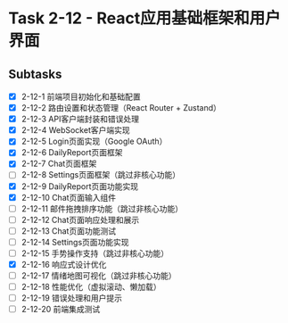 # Task 2-12 - React应用基础框架和用户界面

## Subtasks
- [x] 2-12-1 前端项目初始化和基础配置
- [x] 2-12-2 路由设置和状态管理（React Router + Zustand）
- [x] 2-12-3 API客户端封装和错误处理
- [x] 2-12-4 WebSocket客户端实现
- [x] 2-12-5 Login页面实现（Google OAuth）
- [x] 2-12-6 DailyReport页面框架
- [x] 2-12-7 Chat页面框架
- [ ] 2-12-8 Settings页面框架（跳过非核心功能）
- [x] 2-12-9 DailyReport页面功能实现
- [x] 2-12-10 Chat页面输入组件
- [ ] 2-12-11 邮件拖拽排序功能（跳过非核心功能）
- [ ] 2-12-12 Chat页面响应处理和展示
- [ ] 2-12-13 Chat页面功能测试
- [ ] 2-12-14 Settings页面功能实现
- [ ] 2-12-15 手势操作支持（跳过非核心功能）
- [x] 2-12-16 响应式设计优化
- [ ] 2-12-17 情绪地图可视化（跳过非核心功能）
- [ ] 2-12-18 性能优化（虚拟滚动、懒加载）
- [ ] 2-12-19 错误处理和用户提示
- [ ] 2-12-20 前端集成测试